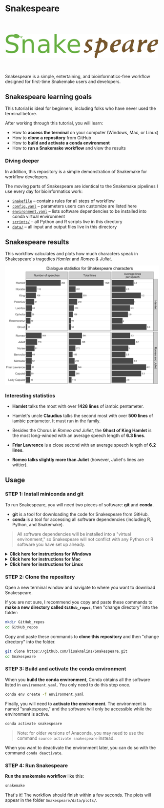 # Snakespeare

<br /><br />
<div align="center">
  <img src="images/snakespeare_logo.png" alt="Snakespeare logo" width="500px" />
</div>
<br /><br />

Snakespeare is a simple, entertaining, and bioinformatics-free workflow designed for first-time Snakemake users and developers.

## Snakespeare learning goals
This tutorial is ideal for beginners, including folks who have never used the terminal before.

After working through this tutorial, you will learn:
- How to __access the terminal__ on your computer (Windows, Mac, or Linux)
- How to __clone a repository__ from GitHub
- How to __build and activate a conda environment__
- How to __run a Snakemake workflow__ and view the results

### Diving deeper
In addition, this repository is a simple demonstration of Snakemake for workflow developers.

The moving parts of Snakespeare are identical to the Snakemake pipelines I use every day for bioinformatics work:
- [`Snakefile`](Snakefile) – contains rules for all steps of workflow
- [`config.yaml`](config.yaml) – parameters users can customize are listed here
- [`environment.yaml`](environment.yaml) – lists software dependencies to be installed into conda virtual environment
- [`scripts/`](scripts) – all Python and R scripts live in this directory
- [`data/`](data) – all input and output files live in this directory

## Snakespeare results
This workflow calculates and plots how much characters speak in Shakespeare's tragedies _Hamlet_ and _Romeo & Juliet_.

![Example output from Snakespeare workflow.](images/all_statistics.png)

### Interesting statistics
- **Hamlet** talks the most with over **1428 lines** of iambic pentameter.

- Hamlet's uncle **Claudius** talks the second most with over **500 lines** of iambic pentameter. It must run in the family.

- Besides the Chorus in _Romeo and Juliet_, the **Ghost of King Hamlet** is the most long-winded with an average speech length of **6.3 lines**.

- **Friar Lawrence** is a close second with an average speech length of **6.2 lines**.

- **Romeo talks slightly more than Juliet** (however, Juliet's lines are wittier).


## Usage

### STEP 1: Install miniconda and git
To run Snakespeare, you will need two pieces of software: __git__ and __conda__.
- __git__ is a tool for downloading the code for Snakespeare from GitHub.
- __conda__ is a tool for accessing all software dependencies (including R, Python, and Snakemake).
> All software dependencies will be installed into a "virtual environment," so Snakespeare will not conflict with any Python or R software you have set up already.

<!------------------------------ Begin Windows instructions ------------------------------>
<details>
<summary><b>Click here for instructions for Windows</b></summary>
<table>

<!-- - - - - - - - - - - - - - - Windows + Anaconda Prompt - - - - - - - - - - - - - - -->
<tr><td><details>
<summary>Run Snakespeare via Anaconda prompt (easiest for beginning users)</summary>

#### Installing Miniconda3 for Windows
Head over to the Anaconda website and download a [Windows installer for Miniconda3](https://docs.conda.io/en/latest/miniconda.html#windows-installers).
> If you are not sure which to choose, pick the highest version of Python.
>
> You can check whether your system is 64-bit or 32-bit under __Settings__ > __About__ > __Device specifications__ > __System type__.

Run the installer and follow the instructions to complete your installation of Miniconda3.

#### Open Anaconda Prompt
Now click the Start menu and search for "__Anaconda prompt__." This is a version of the Windows "command prompt" terminal that includes miniconda.

#### Installing Git in Anaconda Prompt
In Anaconda prompt, copy and paste the following to install git:
```sh
conda install git
```

That's it! Continue to STEP 2.
</details></td></tr>

<!-- - - - - - - - - - - - - - - Windows + WSL - - - - - - - - - - - - - - -->
<tr><td><details>
<summary>Run Snakespeare via Windows Subsystem for Linux (advanced users)</summary>
If you are already using Windows Subsystem for Linux, follow the instructions below for how to install miniconda and git in your Ubuntu terminal.

#### Installing Git in WSL
Head to the [git website](https://git-scm.com/download/linux) and follow installation instructions for Ubuntu.

#### Installing Miniconda in WSL
Head to the [Anaconda website](https://docs.conda.io/projects/conda/en/latest/user-guide/install/linux.html) for instructions to download and run a Miniconda installer for Linux.

After installing git and miniconda, close any terminal windows you have open and continue to STEP 2.
</details></td></tr>

</table>
</details>

<!------------------------------ End Windows instructions ------------------------------>
<!------------------------------ Begin Mac instructions ------------------------------>
<details>
<summary><b>Click here for instructions for Mac</b></summary>
<table>

<tr><td>

#### Installing Git for Mac
On your Mac, open Terminal. Type `git` and press Enter.
- If a bunch of text appears (these are the usage instructions for git), congratulations, you already have git installed! Skip to **Installing Miniconda for Mac**.
- If you see `git: command not found`, then you will need to get git for Mac. The easiest method is to [install Xcode](https://apps.apple.com/us/app/xcode/id497799835), which is a suite of developer tools provided by Apple.
- After installing Xcode, open a *new* terminal window and try typing `git` again. You should see the usage instructions now.
> If you still see `git: command not found`, please [let me know](https://github.com/lisakmalins/Snakespeare/issues/new) so I can help.

#### Installing Miniconda for Mac
- To get Miniconda for Mac, download an installer from the [Anaconda website](https://docs.conda.io/projects/conda/en/latest/user-guide/install/macos.html).
- If you are not sure which to choose, download the __Python 3.9 Miniconda3 MacOSX 64-bit pkg__.
- Run the installer that just downloaded, and follow the instructions to complete your installation of Miniconda.

Done! Make sure you close any terminal windows that you have open, then continue to STEP 2.

</td></tr>
</table>
</details>

<!------------------------------ End Mac instructions ------------------------------>
<!------------------------------ Begin Linux instructions ------------------------------>
<details>
<summary><b>Click here for instructions for Linux</b></summary>
<table>

<!-- - - - - - - - - - - - - - - Linux Desktop - - - - - - - - - - - - - - -->
<tr><td><details>
<summary>Linux desktop users</summary>

#### Installing Git for Linux
Head to the [git website](https://git-scm.com/download/linux) for instructions to install git with your distribution's package manager.

#### Installing Miniconda for Linux
Head to the [Anaconda website](https://docs.conda.io/projects/conda/en/latest/user-guide/install/linux.html) for instructions to download and run a Miniconda installer.

After installing git and miniconda, close any terminal windows you have open and continue to STEP 2.
</details></td></tr>

<!-- - - - - - - - - - - - - - - Linux Server - - - - - - - - - - - - - - -->
<tr><td><details>
<summary>Linux server users</summary>

If you would like to run Snakespeare on a work or lab server, check with your supervisor or sysadmin to see if git and conda are installed already. If so, continue to STEP 2.

Otherwise, if you need to install software (and have permission to do so), follow the instructions below.

#### Installing Miniconda on a Linux Server
To __install miniconda__ from the command line:
```bash
wget https://repo.continuum.io/miniconda/Miniconda3-latest-Linux-x86_64.sh
bash Miniconda3-latest-Linux-x86_64.sh
```

The installer will ask you some questions to complete installation. Review and accept the license, accept or change home location, and answer yes to placing it in your path.

To finish configuring miniconda:
```bash
source $HOME/.bashrc
```

> Note: If your home folder is not writable on your server, conda will crash. If you experience this issue, run these commands to tell conda to store the environment in the current folder.
> ```bash
> conda config --add envs_dirs ./.conda/envs
> conda config --add pkgs_dirs ./.conda/pkgs
> ```

#### Installing Git on a Linux Server
To __install git__:
```bash
conda install git
```

</details></td></tr>
</table>
</details>
<!------------------------------ End Linux instructions ------------------------------>

### STEP 2: Clone the repository
Open a new terminal window and navigate to where you want to download Snakespeare.

If you are not sure, I recommend you copy and paste these commands to __make a new directory called `GitHub_repos`__, then "change directory" into the folder:
```bash
mkdir GitHub_repos
cd GitHub_repos
```

Copy and paste these commands to __clone this repository__ and then "change directory" into the folder.
```bash
git clone https://github.com/lisakmalins/Snakespeare.git
cd Snakespeare
```

### STEP 3: Build and activate the conda environment
When you __build the conda environment__, Conda obtains all the software listed in `environment.yaml`. You only need to do this step once.

```bash
conda env create -f environment.yaml
```

Finally, you will need to __activate the environment__. The environment is named "snakespeare," and the software will only be accessible while the environment is active.
```bash
conda activate snakespeare
```
> Note: for older versions of Anaconda, you may need to use the command `source activate snakespeare` instead.

When you want to deactivate the environment later, you can do so with the command `conda deactivate`.

### STEP 4: Run Snakespeare
__Run the snakemake workflow__ like this:
```bash
snakemake
```

That's it! The workflow should finish within a few seconds. The plots will appear in the folder `Snakespeare/data/plots/`.
